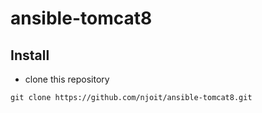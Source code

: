 # ansible-tomcat8

## Install ##

* clone this repository
```
git clone https://github.com/njoit/ansible-tomcat8.git
```